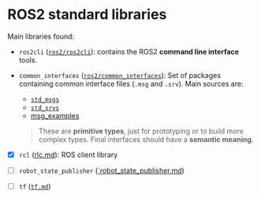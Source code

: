 # ROS2 standard libraries
Main libraries found:
- `ros2cli` ([`ros2/ros2cli`](https://github.com/ros2/ros2cli)): contains the ROS2 **command line interface** tools.
- `common_interfaces` ([`ros2/common_interfaces`](https://github.com/ros2/common_interfaces)): Set of packages containing common interface files (`.msg` and `.srv`). Main sources are:
  - [`std_msgs`](https://github.com/ros2/common_interfaces/tree/master/std_msgs)
  - [`std_srvs`](https://github.com/ros2/common_interfaces/tree/master/std_srvs)
  - [msg_examples](https://github.com/ros2/example_interfaces)
  
  > These are **primitive types**, just for prototyping or to build more complex types. Final interfaces should have a **semantic meaning**.

- [x] `rcl` ([rlc.md](rcl.md)): ROS client library


- [ ] `robot_state_publisher` ([`robot_state_publisher.md](robot_state_publisher.md))
- [ ] `tf` ([`tf.md`](tf.md))